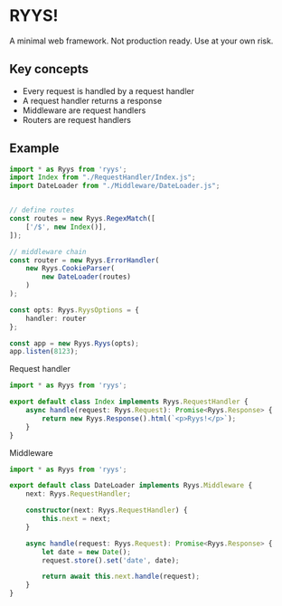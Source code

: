 # RYYS!

A minimal web framework. Not production ready. Use at your own risk.

## Key concepts

- Every request is handled by a request handler
- A request handler returns a response
- Middleware are request handlers
- Routers are request handlers

## Example

```typescript
import * as Ryys from 'ryys';
import Index from "./RequestHandler/Index.js";
import DateLoader from "./Middleware/DateLoader.js";


// define routes
const routes = new Ryys.RegexMatch([
    ['/$', new Index()],
]);

// middleware chain
const router = new Ryys.ErrorHandler(
    new Ryys.CookieParser(
        new DateLoader(routes)
    )
);

const opts: Ryys.RyysOptions = {
    handler: router
};

const app = new Ryys.Ryys(opts);
app.listen(8123);
```

Request handler

```typescript
import * as Ryys from 'ryys';

export default class Index implements Ryys.RequestHandler {
    async handle(request: Ryys.Request): Promise<Ryys.Response> {
        return new Ryys.Response().html(`<p>Ryys!</p>`);
    }
}
```

Middleware

```typescript
import * as Ryys from 'ryys';

export default class DateLoader implements Ryys.Middleware {
    next: Ryys.RequestHandler;

    constructor(next: Ryys.RequestHandler) {
        this.next = next;
    }

    async handle(request: Ryys.Request): Promise<Ryys.Response> {
        let date = new Date();
        request.store().set('date', date);

        return await this.next.handle(request);
    }
}
```